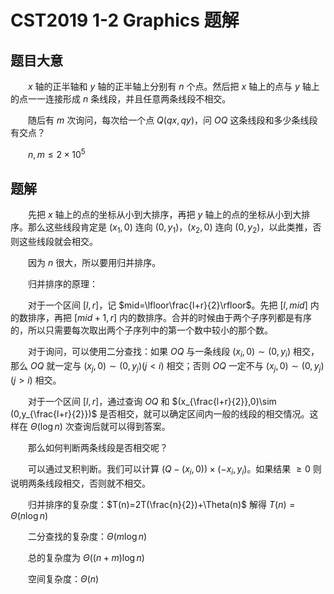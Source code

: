 # CST2019 1-2 Graphics 题解

## 题目大意

　　$x$ 轴的正半轴和 $y$ 轴的正半轴上分别有 $n$ 个点。然后把 $x$ 轴上的点与 $y$ 轴上的点一一连接形成 $n$ 条线段，并且任意两条线段不相交。

　　随后有 $m$ 次询问，每次给一个点 $Q(qx,qy)$，问 $OQ$ 这条线段和多少条线段有交点？

　　$n,m\leq 2\times {10}^5$

## 题解

　　先把 $x$ 轴上的点的坐标从小到大排序，再把 $y$ 轴上的点的坐标从小到大排序。那么这些线段肯定是 $(x_1,0)$ 连向 $(0,y_1)$，$(x_2,0)$ 连向 $(0,y_2)$，以此类推，否则这些线段就会相交。

　　因为 $n$ 很大，所以要用归并排序。

　　归并排序的原理：

　　对于一个区间 $[l,r]$，记 $mid=\lfloor\frac{l+r}{2}\rfloor$。先把 $[l,mid]$ 内的数排序，再把 $[mid+1,r]$ 内的数排序。合并的时候由于两个子序列都是有序的，所以只需要每次取出两个子序列中的第一个数中较小的那个数。

　　对于询问，可以使用二分查找：如果 $OQ$ 与一条线段 $(x_i,0)\sim (0,y_i)$ 相交，那么 $OQ$ 就一定与 $(x_j,0)\sim (0,y_j)(j<i)$ 相交；否则 $OQ$ 一定不与 $(x_j,0)\sim (0,y_j)(j>i)$ 相交。

　　对于一个区间 $[l,r]$，通过查询 $OQ$ 和 $(x_{\frac{l+r}{2}},0)\sim (0,y_{\frac{l+r}{2}})$ 是否相交，就可以确定区间内一般的线段的相交情况。这样在 $\Theta(\log n)$ 次查询后就可以得到答案。

　　那么如何判断两条线段是否相交呢？

　　可以通过叉积判断。我们可以计算 $(Q-(x_i,0))\times (-x_i,y_i)$。如果结果 $\geq 0$ 则说明两条线段相交，否则就不相交。

　　归并排序的复杂度：$T(n)=2T(\frac{n}{2})+\Theta(n)$ 解得 $T(n)=\Theta(n\log n)$

　　二分查找的复杂度：$\Theta(m\log n)$

　　总的复杂度为 $\Theta((n+m)\log n)$

　　空间复杂度：$\Theta(n)$